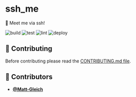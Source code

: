 <!-- DO NOT REMOVE - contributor_list:data:start:["Matt-Gleich"]:end -->

# ssh_me

👋 Meet me via ssh!

![build](https://github.com/Matt-Gleich/ssh_me/workflows/build/badge.svg)
![test](https://github.com/Matt-Gleich/ssh_me/workflows/test/badge.svg)
![lint](https://github.com/Matt-Gleich/ssh_me/workflows/lint/badge.svg)
![deploy](https://github.com/Matt-Gleich/ssh_me/workflows/lint/deploy.svg)

## 🙌 Contributing

Before contributing please read the [CONTRIBUTING.md file](https://github.com/Matt-Gleich/ssh_me/blob/master/CONTRIBUTING.md).

<!-- DO NOT REMOVE - contributor_list:start -->

## 👥 Contributors

- **[@Matt-Gleich](https://github.com/Matt-Gleich)**

<!-- DO NOT REMOVE - contributor_list:end -->
